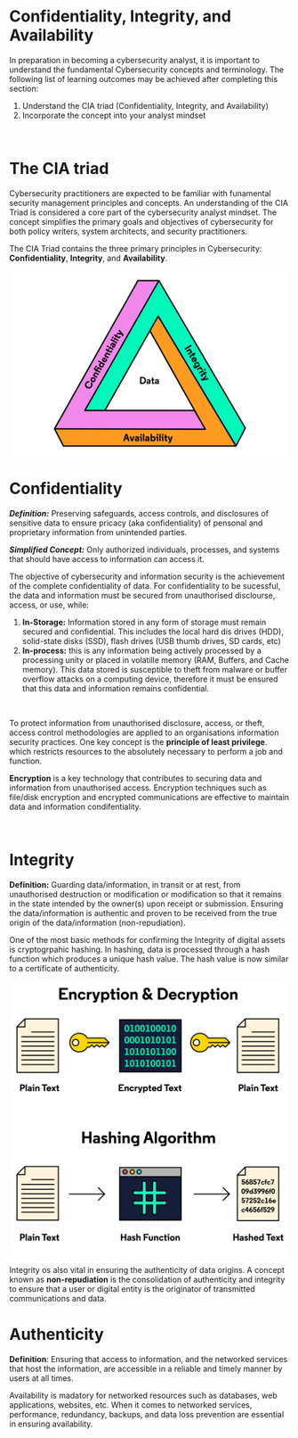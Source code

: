 # Confidentiality, Integrity, and Availability
In preparation in becoming a cybersecurity analyst, it is important to understand the fundamental Cybersecurity concepts and terminology. The following list of learning outcomes may be achieved after completing this section:

1. Understand the CIA triad (Confidentiality, Integrity, and Availability)
2. Incorporate the concept into your analyst mindset

<br/>

# The CIA triad
Cybersecurity practitioners are expected to be familiar with funamental security management principles and concepts. An understanding of the CIA Triad is considered a core part of the cybersecurity analyst mindset. The concept simplifies the primary goals and objectives of cybersecurity for both policy writers, system architects, and security practitioners.

The CIA Triad contains the three primary principles in Cybersecurity: **Confidentiality**, **Integrity**, and **Availability**.

<img src="./img/img01.svg" alt="CIA Model" text="CIA Model">

<br/>

# Confidentiality

***Definition:*** Preserving safeguards, access controls, and disclosures of sensitive data to ensure pricacy (aka confidentiality) of pensonal and proprietary information from unintended parties.

***Simplified Concept:*** Only authorized individuals, processes, and systems that should have access to information can access it.

The objective of cybersecurity and information security is the achievement of the complete confidentiality of data. For confidentiality to be sucessful, the data and information must be secured from unauthorised disclourse, access, or use, while:

1. **In-Storage:** Information stored in any form of storage must remain secured and confidential. This includes the local hard dis drives (HDD), solid-state disks (SSD), flash drives (USB thumb drives, SD cards, etc)
2. **In-process:** this is any information being actively processed by a processing unity or placed in volatille memory (RAM, Buffers, and Cache memory). This data stored is susceptible to theft from malware or buffer overflow attacks on a computing device, therefore it must be ensured that this data and information remains confidential.

<br/>

To protect information from unauthorised disclosure, access, or theft, access control methodologies are applied to an organisations information security practices. One key concept is the **principle of least privilege**. which restricts resources to the absolutely necessary to perform a job and function. 

**Encryption** is a key technology that contributes to securing data and information from unauthorised access. Encryption techniques such as file/disk encryption and encrypted communications are effective to maintain data and information condifentiality.

<br/>

# Integrity

**Definition:** Guarding data/information, in transit or at rest, from unauthorised destruction or modification or modification so that it remains in the state intended by the owner(s) upon receipt or submission. Ensuring the data/information is authentic and proven to be received from the true origin of the data/information (non-repudiation).

One of the most basic methods for confirming the Integrity of digital assets is cryptogrpahic hashing. In hashing, data is processed through a hash function which produces a unique hash value. The hash value is now similar to a certificate of authenticity. 

![](./img/img02.svg)

Integrity os also vital in ensuring the authenticity of data origins. A concept known as **non-repudiation** is the consolidation of authenticity and integrity to ensure that a user or digital entity is the originator of transmitted communications and data.

# Authenticity

**Definition**: Ensuring that access to information, and the networked services that host the information, are accessible in a reliable and timely manner by users at all times. 

Availability is madatory for networked resources such as databases, web applications, websites, etc. When it comes to networked services, performance, redundancy, backups, and data loss prevention are essential in ensuring availability. 